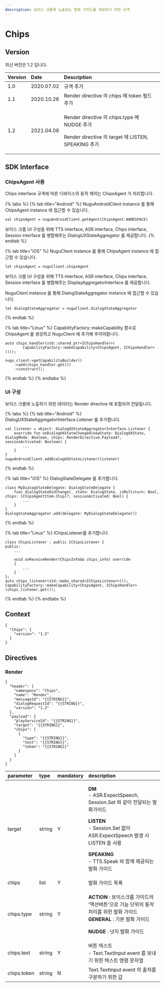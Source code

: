 ```yaml
---
description: 보이스 크롬에 노출되는 발화 가이드를 제공하기 위한 규격
---
```


# Chips

## Version

최신 버전은 1.2 입니다.

<table>
  <thead>
    <tr>
      <th style="text-align:left">Version</th>
      <th style="text-align:left">Date</th>
      <th style="text-align:left">Description</th>
    </tr>
  </thead>
  <tbody>
    <tr>
      <td style="text-align:left">1.0</td>
      <td style="text-align:left">2020.07.02</td>
      <td style="text-align:left">&#xADDC;&#xACA9; &#xCD94;&#xAC00;</td>
    </tr>
    <tr>
      <td style="text-align:left">1.1</td>
      <td style="text-align:left">2020.10.26</td>
      <td style="text-align:left">Render directive &#xC758; chips &#xC5D0; token &#xD544;&#xB4DC; &#xCD94;&#xAC00;</td>
    </tr>
    <tr>
      <td style="text-align:left">1.2</td>
      <td style="text-align:left">2021.04.08</td>
      <td style="text-align:left">
        <p>Render directive &#xC758; chips.type &#xC5D0; NUDGE &#xCD94;&#xAC00;</p>
        <p>Render directive &#xC758; target &#xC5D0; LISTEN, SPEAKING &#xCD94;&#xAC00;</p>
      </td>
    </tr>
  </tbody>
</table>

## SDK Interface

### ChipsAgent 사용

Chips interface 규격에 따른 디바이스의 동작 제어는 ChipsAgent 가 처리합니다.

{% tabs %}
{% tab title="Android" %}
NuguAndroidClient instance 를 통해 ChipsAgent instance 에 접근할 수 있습니다.

```text
val chipsAgent = nuguAndroidClient.getAgent(ChipsAgent.NAMESPACE)
```

보이스 크롬 UI 구성을 위해 TTS interface, ASR interface, Chips interface, Session interface 를 병합해주는 DialogUXStateAggregator 를 제공합니다.
{% endtab %}

{% tab title="iOS" %}
NuguClient instance 를 통해 ChipsAgent instance 에 접근할 수 있습니다.

```text
let chipsAgent = nuguClient.chipsAgent
```

보이스 크롬 UI 구성을 위해 TTS interface, ASR interface, Chips interface, Session interface 를 병합해주는 DisplayAggregatorInterface 를 제공합니다.

NuguClient instance 를 통해 DialogStateAggregator instance 에 접근할 수 있습니다.

```text
let dialogStateAggregator = nuguClient.dialogStateAggregator
```
{% endtab %}

{% tab title="Linux" %}
CapabilityFactory::makeCapability 함수로 ChipsAgent 를 생성하고 NuguClient 에 추가해 주어야합니다.

```text
auto chips_handler(std::shared_ptr<IChipsHandler>(
        CapabilityFactory::makeCapability<ChipsAgent, IChipsHandler>()));

nugu_client->getCapabilityBuilder()
    ->add(chips_handler.get())
    ->construct();
```
{% endtab %}
{% endtabs %}

### UI 구성

보이스 크롬에 노출하기 위한 데이터는 Render directive 에 포함되어 전달됩니다.

{% tabs %}
{% tab title="Android" %}
DialogUXStateAggregatorInterface.Listener 를 추가합니다.

```text
val listener = object: DialogUXStateAggregatorInterface.Listener {
    override fun onDialogUXStateChanged(newState: DialogUXState, dialogMode: Boolean, chips: RenderDirective.Payload?, sessionActivated: Boolean) {
        ...
    }
}
nuguAndroidClient.addDialogUXStateListener(listener)
```
{% endtab %}

{% tab title="iOS" %}
DialogStateDelegate 를 추가합니다.

```text
class MyDialogStateDelegate: DialogStateDelegate {
    func dialogStateDidChange(_ state: DialogState, isMultiturn: Bool, chips: [ChipsAgentItem.Chip]?, sessionActivated: Bool) {
        ...
    }
}
dialogStateAggregator.add(delegate: MyDialogStateDelegate())
```
{% endtab %}

{% tab title="Linux" %}
IChipsListener를 추가합니다.

```text
class ChipsListener : public IChipsListener {
public:
    ...

    void onReceiveRender(ChipsInfo&& chips_info) override
    {
        ...
    }
};
auto chips_listener(std::make_shared<IChipsListener>());
CapabilityFactory::makeCapability<ChipsAgent, IChipsHandler>(chips_listener.get());
```
{% endtab %}
{% endtabs %}

## Context

```text
{
  "Chips": {
    "version": "1.2"
  }
}
```

## Directives

### Render

```text
{
  "header": {
    "namespace": "Chips",
    "name": "Render",
    "messageId": "{{STRING}}",
    "dialogRequestId": "{{STRING}}",
    "version": "1.2"
  },
  "payload": {
    "playServiceId": "{{STRING}}",
    "target": "{{STRING}}",
    "chips": [
      {
        "type": "{{STRING}}",
        "text": "{{STRING}}",
        "token": "{{STRING}}"
      }
    ]
  }
}
```

<table>
  <thead>
    <tr>
      <th style="text-align:left">parameter</th>
      <th style="text-align:left">type</th>
      <th style="text-align:left">mandatory</th>
      <th style="text-align:left">description</th>
    </tr>
  </thead>
  <tbody>
    <tr>
      <td style="text-align:left">target</td>
      <td style="text-align:left">string</td>
      <td style="text-align:left">Y</td>
      <td style="text-align:left">
        <p><b>DM</b>
          <br />- ASR.ExpectSpeech, Session.Set &#xC640; &#xAC19;&#xC774; &#xC804;&#xB2EC;&#xB418;&#xB294;
          &#xBC1C;&#xD654;&#xAC00;&#xC774;&#xB4DC;</p>
        <p><b>LISTEN</b>
          <br />- Session.Set &#xC5C6;&#xC774; ASR.ExpectSpeech &#xBC1C;&#xC0DD; &#xC2DC;
          LISTEN &#xC744; &#xC0AC;&#xC6A9;</p>
        <p><b>SPEAKING</b>
          <br />- TTS.Speak &#xC640; &#xD568;&#xAED8; &#xC81C;&#xACF5;&#xB418;&#xB294;
          &#xBC1C;&#xD654; &#xAC00;&#xC774;&#xB4DC;</p>
      </td>
    </tr>
    <tr>
      <td style="text-align:left">chips</td>
      <td style="text-align:left">list</td>
      <td style="text-align:left">Y</td>
      <td style="text-align:left">&#xBC1C;&#xD654; &#xAC00;&#xC774;&#xB4DC; &#xBAA9;&#xB85D;</td>
    </tr>
    <tr>
      <td style="text-align:left">chips.type</td>
      <td style="text-align:left">string</td>
      <td style="text-align:left">Y</td>
      <td style="text-align:left">
        <p><b>ACTION</b> : &#xBCF4;&#xC774;&#xC2A4;&#xD06C;&#xB86C; &#xAC00;&#xC774;&#xB4DC;&#xC758;
          &apos;&#xC561;&#xC158;&#xBC84;&#xD2BC;&apos;&#xC73C;&#xB85C; &#xAE30;&#xB2A5;
          &#xB2E8;&#xC704;&#xC758; &#xB3D9;&#xC791; &#xCC98;&#xB9AC;&#xB97C; &#xC704;&#xD55C;
          &#xBC1C;&#xD654; &#xAC00;&#xC774;&#xB4DC;
          <br /><b>GENERAL</b> : &#xAE30;&#xBCF8; &#xBC1C;&#xD654; &#xAC00;&#xC774;&#xB4DC;</p>
        <p><b>NUDGE </b>: &#xB11B;&#xC9C0; &#xBC1C;&#xD654; &#xAC00;&#xC774;&#xB4DC;</p>
      </td>
    </tr>
    <tr>
      <td style="text-align:left">chips.text</td>
      <td style="text-align:left">string</td>
      <td style="text-align:left">Y</td>
      <td style="text-align:left">&#xBC84;&#xD2BC; &#xD14D;&#xC2A4;&#xD2B8;
        <br />- Text.TextInput event &#xB97C; &#xBCF4;&#xB0B4;&#xAE30; &#xC704;&#xD55C;
        &#xD14D;&#xC2A4;&#xD2B8; &#xBA85;&#xB839; &#xBB38;&#xC790;&#xC5F4;</td>
    </tr>
    <tr>
      <td style="text-align:left">chips.token</td>
      <td style="text-align:left">string</td>
      <td style="text-align:left">N</td>
      <td style="text-align:left">Text.TextInput event &#xC758; &#xCD9C;&#xCC98;&#xB97C; &#xAD6C;&#xBD84;&#xD558;&#xAE30;
        &#xC704;&#xD55C; &#xAC12;</td>
    </tr>
  </tbody>
</table>

